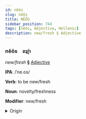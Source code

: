 ```yaml
---
id: nêôs
slug: nêôs
title: NÊÔS
sidebar_position: 744
tags: [nêôs, Adjective, Hellenic]
description: new/fresh § Adjective
---
```


### nêôs&emsp;<span kind="abugida">ƨʇɽ́ı</span>

*new/fresh* **§** [Adjective](../../tags/Adjective)

**IPA**: /ˈne.os/

**Verb**: to be new/fresh

**Noun**: novelty/freshness

**Modifier**: new/fresh

<details>
    <summary>Origin</summary>
    Greek νέος néos /ˈne.os/<br/>
    <em>Hellenic Language Family</em>
</details>